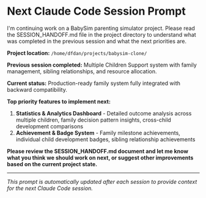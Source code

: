 # Next Claude Code Session Prompt

I'm continuing work on a BabySim parenting simulator project. Please read the SESSION_HANDOFF.md file in the project directory to understand what was completed in the previous session and what the next priorities are.

**Project location:** `/home/dfdan/projects/babysim-clone/`

**Previous session completed:** Multiple Children Support system with family management, sibling relationships, and resource allocation.

**Current status:** Production-ready family system fully integrated with backward compatibility.

**Top priority features to implement next:**
1. **Statistics & Analytics Dashboard** - Detailed outcome analysis across multiple children, family decision pattern insights, cross-child development comparisons
2. **Achievement & Badge System** - Family milestone achievements, individual child development badges, sibling relationship achievements

**Please review the SESSION_HANDOFF.md document and let me know what you think we should work on next, or suggest other improvements based on the current project state.**

---
*This prompt is automatically updated after each session to provide context for the next Claude Code session.*